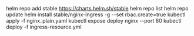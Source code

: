 
helm repo add stable https://charts.helm.sh/stable
helm repo list
helm repo update
helm install stable/nginx-ingress -g --set rbac.create=true
kubectl apply -f nginx_plain.yaml
kubectl expose deploy nginx --port 80
kubectl deploy -f ingress-resource.yml

